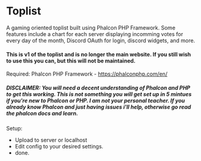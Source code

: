 # Toplist
A gaming oriented toplist built using Phalcon PHP Framework. Some features include a chart for each server displaying incomming votes for every day of the month, Discord OAuth for login, discord widgets, and more. 

#### This is v1 of the toplist and is no longer the main website. If you still wish to use this you can, but this will not be maintained.

Required:
Phalcon PHP Framework - https://phalconphp.com/en/

##### DISCLAIMER: You will need a decent understanding of Phalcon and PHP to get this working. This is not something you will get set up in 5 mintues if you're new to Phalcon or PHP. I am not your personal teacher. If you already know Phalcon and just having issues i'll help, otherwise go read the phalcon docs and learn.

Setup:
- Upload to server or localhost
- Edit config to your desired settings.
- done. 


